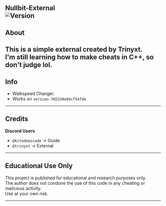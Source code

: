 **Nullbit-External**  
![Version](https://img.shields.io/badge/version-0.1-blue?style=flat-square)
---


## About
This is a simple external created by **Trinyxt**.  
I'm still learning how to make cheats in C++, so don't judge lol.
---

## Info

- Walkspeed Changer.
- Works on ``version-765338e04cf54fde``

---

## Credits

**Discord Users**  
- `@kitodoescode` → Guide
- `@trinyxt` → External

---

## Educational Use Only
This project is published for educational and research purposes only.  
The author does not condone the use of this code in any cheating or malicious activity.  
Use at your own risk.

---
